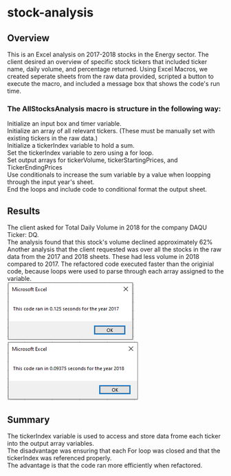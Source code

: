 # stock-analysis

## Overview
This is an Excel analysis on 2017-2018 stocks in the Energy sector. The client desired an overview of specific stock tickers that included ticker name, daily volume, and percentage returned. Using Excel Macros, we created seperate sheets from the raw data provided, scripted a button to execute the macro, and included a message box that shows the code's run time.
### The AllStocksAnalysis macro is structure in the following way:
Initialize an input box and timer variable.\
Initialize an array of all relevant tickers. (These must be manually set with existing tickers in the raw data.)\
Initialize a tickerIndex variable to hold a sum.\
Set the tickerIndex variable to zero using a for loop.\
Set output arrays for tickerVolume, tickerStartingPrices, and TickerEndingPrices\
Use conditionals to increase the sum variable by a value when loopping through the input year's sheet.\
End the loops and include code to conditional format the output sheet.

## Results
The client asked for Total Daily Volume in 2018 for the company DAQU Ticker: DQ.\
The analysis found that this stock's volume declined approximately 62%\
Another analysis that the client requested was over all the stocks in the raw data from the 2017 and 2018 sheets.
These had less volume in 2018 compared to 2017. The refactored code executed faster than the originial code, because loops were used to parse through each array assigned to the variable.\
![Image of 2017 Timer Output](/Resources/VBA_Challenge_2017.PNG)
\
![Image of 2018 Timer Output](/Resources/VBA_Challenge_2018.PNG)

## Summary
The tickerIndex variable is used to access and store data frome each ticker into the output array variables.\
The disadvantage was ensuring that each For loop was closed and that the tickerIndex was referenced properly.\
The advantage is that the code ran more efficiently when refactored.


